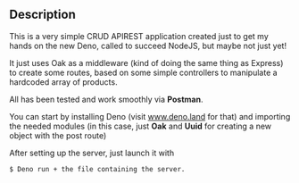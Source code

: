 ## Description

This is a very simple CRUD APIREST application created just to get my hands on the new Deno, called to succeed NodeJS, but maybe not just yet!

It just uses Oak as a middleware (kind of doing the same thing as Express) to create some routes, based on some simple controllers to manipulate a hardcoded array of products.

All has been tested and work smoothly via **Postman**.

You can start by installing Deno (visit www.deno.land for that) and importing the needed modules (in this case, just __Oak__ and __Uuid__ for creating a new object with the post route)

After setting up the server, just launch it with 

``` bash
$ Deno run + the file containing the server. 
```